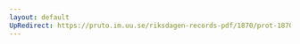 ```yaml
---
layout: default
UpRedirect: https://pruto.im.uu.se/riksdagen-records-pdf/1870/prot-1870--ak--219/prot-1870--ak--219_013.pdf
---
```

